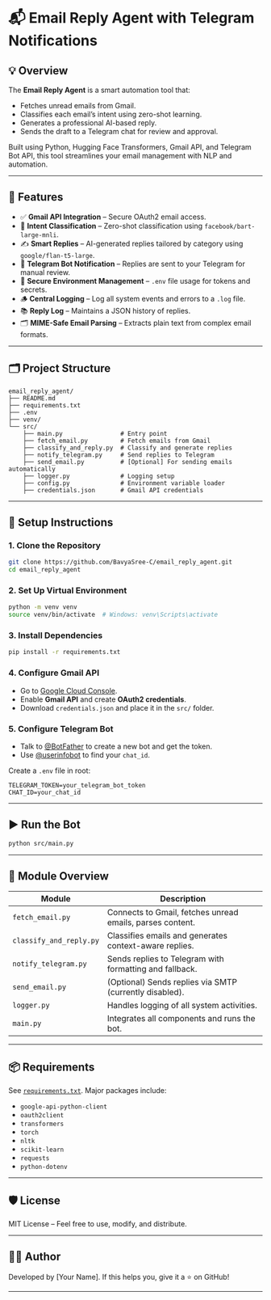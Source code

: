 # 📬 Email Reply Agent with Telegram Notifications

## 💡 Overview

The **Email Reply Agent** is a smart automation tool that:

* Fetches unread emails from Gmail.
* Classifies each email’s intent using zero-shot learning.
* Generates a professional AI-based reply.
* Sends the draft to a Telegram chat for review and approval.

Built using Python, Hugging Face Transformers, Gmail API, and Telegram Bot API, this tool streamlines your email management with NLP and automation.

---

## 🚀 Features

* ✅ **Gmail API Integration** – Secure OAuth2 email access.
* 🧠 **Intent Classification** – Zero-shot classification using `facebook/bart-large-mnli`.
* ✍️ **Smart Replies** – AI-generated replies tailored by category using `google/flan-t5-large`.
* 🤖 **Telegram Bot Notification** – Replies are sent to your Telegram for manual review.
* 🔐 **Secure Environment Management** – `.env` file usage for tokens and secrets.
* 🪵 **Central Logging** – Log all system events and errors to a `.log` file.
* 📚 **Reply Log** – Maintains a JSON history of replies.
* 🗂️ **MIME-Safe Email Parsing** – Extracts plain text from complex email formats.

---

## 🗂 Project Structure

```
email_reply_agent/
├── README.md
├── requirements.txt
├── .env
├── venv/
└── src/
    ├── main.py                # Entry point
    ├── fetch_email.py         # Fetch emails from Gmail
    ├── classify_and_reply.py  # Classify and generate replies
    ├── notify_telegram.py     # Send replies to Telegram
    ├── send_email.py          # [Optional] For sending emails automatically
    ├── logger.py              # Logging setup
    ├── config.py              # Environment variable loader
    ├── credentials.json       # Gmail API credentials
```

---

## 🔧 Setup Instructions

### 1. Clone the Repository

```bash
git clone https://github.com/BavyaSree-C/email_reply_agent.git
cd email_reply_agent
```

### 2. Set Up Virtual Environment

```bash
python -m venv venv
source venv/bin/activate  # Windows: venv\Scripts\activate
```

### 3. Install Dependencies

```bash
pip install -r requirements.txt
```

### 4. Configure Gmail API

* Go to [Google Cloud Console](https://console.cloud.google.com/).
* Enable **Gmail API** and create **OAuth2 credentials**.
* Download `credentials.json` and place it in the `src/` folder.

### 5. Configure Telegram Bot

* Talk to [@BotFather](https://t.me/BotFather) to create a new bot and get the token.
* Use [@userinfobot](https://t.me/userinfobot) to find your `chat_id`.

Create a `.env` file in root:

```
TELEGRAM_TOKEN=your_telegram_bot_token
CHAT_ID=your_chat_id
```

---

## ▶️ Run the Bot

```bash
python src/main.py
```

---

## 📄 Module Overview

| Module                  | Description                                               |
| ----------------------- | --------------------------------------------------------- |
| `fetch_email.py`        | Connects to Gmail, fetches unread emails, parses content. |
| `classify_and_reply.py` | Classifies emails and generates context-aware replies.    |
| `notify_telegram.py`    | Sends replies to Telegram with formatting and fallback.   |
| `send_email.py`         | (Optional) Sends replies via SMTP (currently disabled).   |
| `logger.py`             | Handles logging of all system activities.                 |
| `main.py`               | Integrates all components and runs the bot.               |

---

## 📦 Requirements

See [`requirements.txt`](./requirements.txt). Major packages include:

* `google-api-python-client`
* `oauth2client`
* `transformers`
* `torch`
* `nltk`
* `scikit-learn`
* `requests`
* `python-dotenv`

---

## 🛡 License

MIT License – Feel free to use, modify, and distribute.

---

## 🙋‍♂️ Author

Developed by \[Your Name].
If this helps you, give it a ⭐ on GitHub!

---

